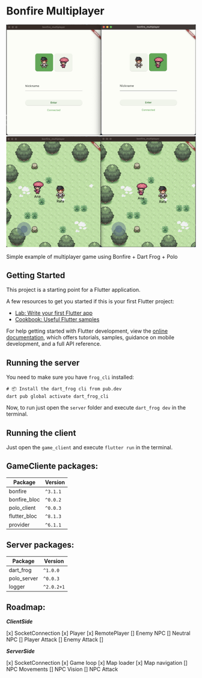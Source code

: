 # Bonfire Multiplayer

![](https://raw.githubusercontent.com/RafaelBarbosatec/bonfire_multiplayer/main/imgs/screenshot1.png)
![](https://raw.githubusercontent.com/RafaelBarbosatec/bonfire_multiplayer/main/imgs/screenshot2.png)

Simple example of multiplayer game using Bonfire + Dart Frog + Polo

## Getting Started

This project is a starting point for a Flutter application.

A few resources to get you started if this is your first Flutter project:

- [Lab: Write your first Flutter app](https://docs.flutter.dev/get-started/codelab)
- [Cookbook: Useful Flutter samples](https://docs.flutter.dev/cookbook)

For help getting started with Flutter development, view the
[online documentation](https://docs.flutter.dev/), which offers tutorials,
samples, guidance on mobile development, and a full API reference.


## Running the server

You need to make sure you have `frog_cli` installed:
```
# 📦 Install the dart_frog cli from pub.dev
dart pub global activate dart_frog_cli
```

Now, to run just open the `server` folder and execute `dart_frog dev` in the terminal.

## Running the client

Just open the `game_client` and execute `flutter run` in the terminal.

## GameCliente packages:

| Package    | Version |
| -------- | ------- |
| bonfire  | `^3.1.1`    |
| bonfire_bloc | `^0.0.2`     |
| polo_client    | `^0.0.3`    |
| flutter_bloc    | `^8.1.3`    |
| provider    | `^6.1.1`    |

## Server packages:

| Package    | Version |
| -------- | ------- |
| dart_frog  | `^1.0.0`    |
| polo_server    | `^0.0.3`    |
| logger | `^2.0.2+1`     |

## Roadmap:

***ClientSide***

[x] SocketConnection
[x] Player
[x] RemotePlayer
[] Enemy NPC
[] Neutral NPC
[] Player Attack
[] Enemy Attack
[]

***ServerSide***

[x] SocketConnection
[x] Game loop
[x] Map loader
[x] Map navigation
[] NPC Movements
[] NPC Vision
[] NPC Attack
